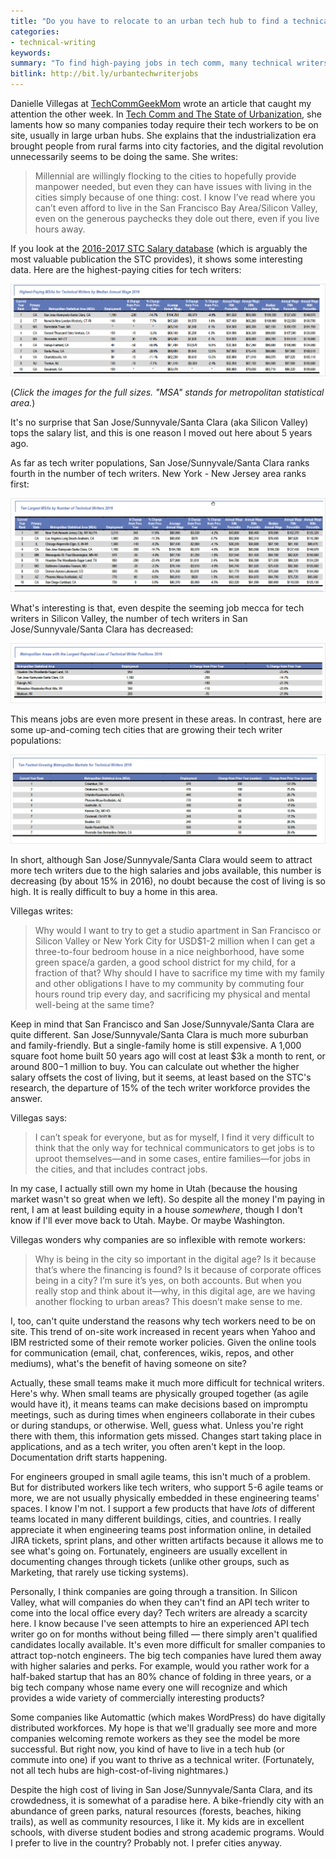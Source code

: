 ```yaml
---
title: "Do you have to relocate to an urban tech hub to find a technical writing job?"
categories:
- technical-writing
keywords:
summary: "To find high-paying jobs in tech comm, many technical writers move to urban technology hubs because companies want their workers on site. Living in an urban tech hub usually involves high costs of living and the sacrifice of a more rural, suburban lifestyle. It's unclear why the digital revolution doesn't motivate more companies to welcome remote workers."
bitlink: http://bit.ly/urbantechwriterjobs
---
```


Danielle Villegas at <a href='https://techcommgeekmom.com'>TechCommGeekMom</a> wrote an article that caught my attention the other week. In [Tech Comm and The State of Urbanization](https://techcommgeekmom.com/2018/04/12/tech-comm-and-the-state-of-urbanization/), she laments how so many companies today require their tech workers to be on site, usually in large urban hubs. She explains that the industrialization era brought people from rural farms into city factories, and the digital revolution unnecessarily seems to be doing the same. She writes:

> Millennial are willingly flocking to the cities to hopefully provide manpower needed, but even they can have issues with living in the cities simply because of one thing: cost.  I know I’ve read where you can’t even afford to live in the San Francisco Bay Area/Silicon Valley, even on the generous paychecks they dole out there, even if you live hours away.

If you look at the [2016-2017 STC Salary database](https://www.stc.org/salary-database/) (which is arguably the most valuable publication the STC provides), it shows some interesting data. Here are the highest-paying cities for tech writers:

<a href="/images/highestpaying.png"><img src="/images/highestpaying.png" /></a>

(*Click the images for the full sizes. "MSA" stands for metropolitan statistical area.*)

It's no surprise that San Jose/Sunnyvale/Santa Clara (aka Silicon Valley) tops the salary list, and this is one reason I moved out here about 5 years ago.

As far as tech writer populations, San Jose/Sunnyvale/Santa Clara ranks fourth in the number of tech writers. New York - New Jersey area ranks first:

<a href="/images/largestmsatechwriters.png"><img src="/images/largestmsatechwriters.png" /></a>

What's interesting is that, even despite the seeming job mecca for tech writers in Silicon Valley, the number of tech writers in San Jose/Sunnyvale/Santa Clara has decreased:

<a href="/images/losingcitiesfortechwriters.png"><img src="/images/losingcitiesfortechwriters.png"/></a>

This means jobs are even more present in these areas. In contrast, here are some up-and-coming tech cities that are growing their tech writer populations:

<a href="/images/fastestgrowingcities.png"><img src="/images/fastestgrowingcities.png" /></a>

In short, although San Jose/Sunnyvale/Santa Clara would seem to attract more tech writers due to the high salaries and jobs available, this number is decreasing (by about 15% in 2016), no doubt because the cost of living is so high. It is really difficult to buy a home in this area.

Villegas writes:

> Why would I want to try to get a studio apartment in San Francisco or Silicon Valley or New York City for USD$1-2 million when I can get a three-to-four bedroom house in a nice neighborhood, have some green space/a garden, a good school district for my child, for a fraction of that? Why should I have to sacrifice my time with my family and other obligations I have to my community by commuting four hours round trip every day, and sacrificing my physical and mental well-being at the same time?  

Keep in mind that San Francisco and San Jose/Sunnyvale/Santa Clara are quite different. San Jose/Sunnyvale/Santa Clara is much more suburban and family-friendly. But a single-family home is still expensive. A 1,000 square foot home built 50 years ago will cost at least $3k a month to rent, or around $800-$1 million to buy. You can calculate out whether the higher salary offsets the cost of living, but it seems, at least based on the STC's research, the departure of 15% of the tech writer workforce provides the answer.

Villegas says:

> I can’t speak for everyone, but as for myself, I find it very difficult to think that the only way for technical communicators to get jobs is to uproot themselves&mdash;and in some cases, entire families&mdash;for jobs in the cities, and that includes contract jobs.  

In my case, I actually still own my home in Utah (because the housing market wasn't so great when we left). So despite all the money I'm paying in rent, I am at least building equity in a house *somewhere*, though I don't know if I'll ever move back to Utah. Maybe. Or maybe Washington.

Villegas wonders why companies are so inflexible with remote workers:

> Why is being in the city so important in the digital age? Is it because that’s where the financing is found? Is it because of corporate offices being in a city? I’m sure it’s yes, on both accounts.  But when you really stop and think about it&mdash;why, in this digital age, are we having another flocking to urban areas? This doesn’t make sense to me.

I, too, can't quite understand the reasons why tech workers need to be on site. This trend of on-site work increased in recent years when Yahoo and IBM restricted some of their remote worker policies. Given the online tools for communication (email, chat, conferences, wikis, repos, and other mediums), what's the benefit of having someone on site?

Actually, these small teams make it much more difficult for technical writers. Here's why. When small teams are physically grouped together (as agile would have it), it means teams can make decisions based on impromptu meetings, such as during times when engineers collaborate in their cubes or during standups, or otherwise. Well, guess what. Unless you're right there with them, this information gets missed. Changes start taking place in applications, and as a tech writer, you often aren't kept in the loop. Documentation drift starts happening.

For engineers grouped in small agile teams, this isn't much of a problem. But for distributed workers like tech writers, who support 5-6 agile teams or more, we are not usually physically embedded in these engineering teams' spaces. I know I'm not. I support a few products that have *lots* of different teams located in many different buildings, cities, and countries. I really appreciate it when engineering teams post information online, in detailed JIRA tickets, sprint plans, and other written artifacts because it allows me to see what's going on. Fortunately, engineers are usually excellent in documenting changes through tickets (unlike other groups, such as Marketing, that rarely use ticking systems).

Personally, I think companies are going through a transition. In Silicon Valley, what will companies do when they can't find an API tech writer to come into the local office every day? Tech writers are already a scarcity here. I know because I've seen attempts to hire an experienced API tech writer go on for months without being filled &mdash; there simply aren't qualified candidates locally available. It's even more difficult for smaller companies to attract top-notch engineers. The big tech companies have lured them away with higher salaries and perks. For example, would you rather work for a half-baked startup that has an 80% chance of folding in three years, or a big tech company whose name every one will recognize and which provides a wide variety of commercially interesting products?

Some companies like Automattic (which makes WordPress) do have digitally distributed workforces. My hope is that we'll gradually see more and more companies welcoming remote workers as they see the model be more successful. But right now, you kind of have to live in a tech hub (or commute into one) if you want to thrive as a technical writer. (Fortunately, not all tech hubs are high-cost-of-living nightmares.)

Despite the high cost of living in San Jose/Sunnyvale/Santa Clara, and its crowdedness, it is somewhat of a paradise here. A bike-friendly city with an abundance of green parks, natural resources (forests, beaches, hiking trails), as well as community resources, I  like it. My kids are in excellent schools, with diverse student bodies and strong academic programs. Would I prefer to live in the country? Probably not. I prefer cities anyway.
